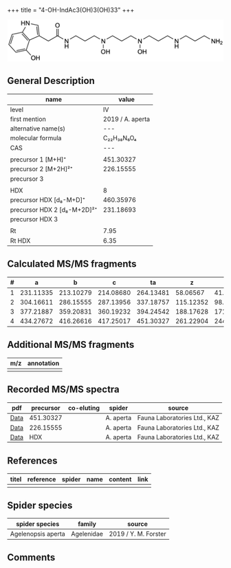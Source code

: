 +++
title = "4-OH-IndAc3(OH)3(OH)33"
+++

![](/img/4-OH-IndAc3(OH)3(OH)33.png)

## General Description

| name                        | value            |
|-----------------------------|------------------|
| level                       | IV               |
| first mention               | 2019 / A. aperta |
| alternative name(s)         | ---              |
| molecular formula           | C₂₂H₃₈N₆O₄       |
| CAS                         | ---              |
|                             |                  |
| precursor 1 [M+H]⁺          | 451.30327        |
| precursor 2 [M+2H]²⁺        | 226.15555        |
| precursor 3                 |                  |
|                             |                  |
| HDX                         | 8                |
| precursor HDX   [d₈-M+D]⁺   | 460.35976        |
| precursor HDX 2 [d₈-M+2D]²⁺ | 231.18693        |
| precursor HDX 3             |                  |
|                             |                  |
| Rt                          | 7.95             |
| Rt HDX                      | 6.35             |

## Calculated MS/MS fragments

| # | a         | b         | c         | ta        | z         | y         | tz        |
|---|-----------|-----------|-----------|-----------|-----------|-----------|-----------|
| 1 | 231.11335 | 213.10279 | 214.08680 | 264.13481 | 58.06567  | 41.03912  | 75.09222  |
| 2 | 304.16611 | 286.15555 | 287.13956 | 337.18757 | 115.12352 | 98.09697  | 148.14498 |
| 3 | 377.21887 | 359.20831 | 360.19232 | 394.24542 | 188.17628 | 171.14973 | 221.19774 |
| 4 | 434.27672 | 416.26616 | 417.25017 | 451.30327 | 261.22904 | 244.20249 | 278.25559 |

## Additional MS/MS fragments

| m/z       | annotation |
|-----------|------------|
|           |            |

## Recorded MS/MS spectra

| pdf                                                         | precursor | co-eluting | spider    | source                       |
|-------------------------------------------------------------|-----------|------------|-----------|------------------------------|
| [Data](/pdf/A-aperta/451_4-OH-IndAc3(OH)3(OH)33_Aa.pdf)     | 451.30327 |            | A. aperta | Fauna Laboratories Ltd., KAZ |
| [Data](/pdf/A-aperta/451_4-OH-IndAc3(OH)3(OH)33_Aa_2.pdf)   | 226.15555 |            | A. aperta | Fauna Laboratories Ltd., KAZ |
| [Data](/pdf/A-aperta/451_4-OH-IndAc3(OH)3(OH)33_Aa_HDX.pdf) | HDX       |            | A. aperta | Fauna Laboratories Ltd., KAZ |

## References

| titel     | reference   | spider    | name   | content  | link |
|-----------|-------------|-----------|--------|----------|-----|
|           |             |           |        |          |     |

## Spider species

| spider species     | family     | source               |
|--------------------|------------|----------------------|
| Agelenopsis aperta | Agelenidae | 2019 / Y. M. Forster |

## Comments
